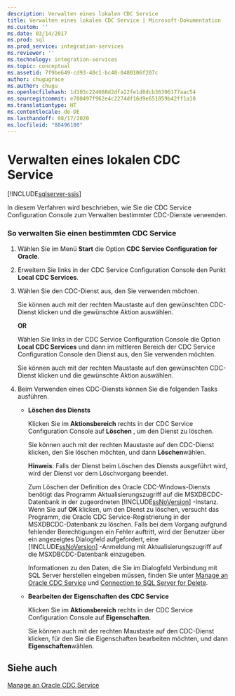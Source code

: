 ```yaml
---
description: Verwalten eines lokalen CDC Service
title: Verwalten eines lokalen CDC Service | Microsoft-Dokumentation
ms.custom: ''
ms.date: 03/14/2017
ms.prod: sql
ms.prod_service: integration-services
ms.reviewer: ''
ms.technology: integration-services
ms.topic: conceptual
ms.assetid: 7f9be649-cd93-40c1-bc48-0480106f207c
author: chugugrace
ms.author: chugu
ms.openlocfilehash: 1d103c224088d2dfa22fe1d8dcb36306177aac54
ms.sourcegitcommit: e700497f962e4c2274df16d9e651059b42ff1a10
ms.translationtype: HT
ms.contentlocale: de-DE
ms.lasthandoff: 08/17/2020
ms.locfileid: "88496180"
---
```

# <a name="how-to-manage-a-local-cdc-service"></a>Verwalten eines lokalen CDC Service

[!INCLUDE[sqlserver-ssis](../../includes/applies-to-version/sqlserver-ssis.md)]


  In diesem Verfahren wird beschrieben, wie Sie die CDC Service Configuration Console zum Verwalten bestimmter CDC-Dienste verwenden.  
  
### <a name="to-manage-a-specific-cdc-service"></a>So verwalten Sie einen bestimmten CDC Service  
  
1.  Wählen Sie im Menü **Start** die Option **CDC Service Configuration for Oracle**.  
  
2.  Erweitern Sie links in der CDC Service Configuration Console den Punkt **Local CDC Services**.  
  
3.  Wählen Sie den CDC-Dienst aus, den Sie verwenden möchten.  
  
     Sie können auch mit der rechten Maustaste auf den gewünschten CDC-Dienst klicken und die gewünschte Aktion auswählen.  
  
     **OR**  
  
     Wählen Sie links in der CDC Service Configuration Console die Option **Local CDC Services** und dann im mittleren Bereich der CDC Service Configuration Console den Dienst aus, den Sie verwenden möchten.  
  
     Sie können auch mit der rechten Maustaste auf den gewünschten CDC-Dienst klicken und die gewünschte Aktion auswählen.  
  
4.  Beim Verwenden eines CDC-Diensts können Sie die folgenden Tasks ausführen.  
  
    -   **Löschen des Diensts**  
  
         Klicken Sie im **Aktionsbereich** rechts in der CDC Service Configuration Console auf **Löschen** , um den Dienst zu löschen.  
  
         Sie können auch mit der rechten Maustaste auf den CDC-Dienst klicken, den Sie löschen möchten, und dann **Löschen**wählen.  
  
         **Hinweis**: Falls der Dienst beim Löschen des Diensts ausgeführt wird, wird der Dienst vor dem Löschvorgang beendet.  
  
         Zum Löschen der Definition des Oracle CDC-Windows-Diensts benötigt das Programm Aktualisierungszugriff auf die MSXDBCDC-Datenbank in der zugeordneten [!INCLUDE[ssNoVersion](../../includes/ssnoversion-md.md)] -Instanz. Wenn Sie auf **OK** klicken, um den Dienst zu löschen, versucht das Programm, die Oracle CDC Service-Registrierung in der MSXDBCDC-Datenbank zu löschen. Falls bei dem Vorgang aufgrund fehlender Berechtigungen ein Fehler auftritt, wird der Benutzer über ein angezeigtes Dialogfeld aufgefordert, eine [!INCLUDE[ssNoVersion](../../includes/ssnoversion-md.md)] -Anmeldung mit Aktualisierungszugriff auf die MSXDBCDC-Datenbank einzugeben.  
  
         Informationen zu den Daten, die Sie im Dialogfeld Verbindung mit SQL Server herstellen eingeben müssen, finden Sie unter [Manage an Oracle CDC Service](../../integration-services/change-data-capture/manage-an-oracle-cdc-service.md) und [Connection to SQL Server for Delete](../../integration-services/change-data-capture/connection-to-sql-server-for-delete.md).  
  
    -   **Bearbeiten der Eigenschaften des CDC Service**  
  
         Klicken Sie im **Aktionsbereich** rechts in der CDC Service Configuration Console auf **Eigenschaften**.  
  
         Sie können auch mit der rechten Maustaste auf den CDC-Dienst klicken, für den Sie die Eigenschaften bearbeiten möchten, und dann **Eigenschaften**wählen.  
  
## <a name="see-also"></a>Siehe auch  
 [Manage an Oracle CDC Service](../../integration-services/change-data-capture/manage-an-oracle-cdc-service.md)  
  
  
